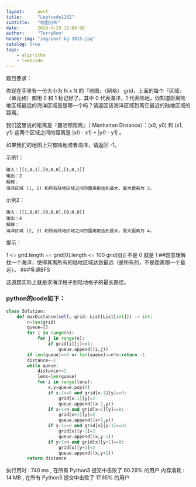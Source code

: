 ```yaml
---
layout:     post
title:      "Leetcode1162"
subtitle:   "地图分析"
date:       2020-3-29 11:00:00
author:     "TerryRen"
header-img: "img/post-bg-2015.jpg"
catalog: true
tags:
    - algorithm
    - leetcode
---
```

题目要求：

你现在手里有一份大小为 N x N 的『地图』（网格） grid，上面的每个『区域』（单元格）都用 0 和 1 标记好了。其中 0 代表海洋，1 代表陆地，你知道距离陆地区域最远的海洋区域是是哪一个吗？请返回该海洋区域到离它最近的陆地区域的距离。

我们这里说的距离是『曼哈顿距离』（ Manhattan Distance）：(x0, y0) 和 (x1, y1) 这两个区域之间的距离是 |x0 - x1| + |y0 - y1| 。

如果我们的地图上只有陆地或者海洋，请返回 -1。




示例1：
```
输入：[[1,0,1],[0,0,0],[1,0,1]]
输出：2
解释： 
海洋区域 (1, 1) 和所有陆地区域之间的距离都达到最大，最大距离为 2。
```
示例2：
```
输入：[[1,0,0],[0,0,0],[0,0,0]]
输出：4
解释： 
海洋区域 (2, 2) 和所有陆地区域之间的距离都达到最大，最大距离为 4。
```
提示：

1 <= grid.length == grid[0].length <= 100
grid[i][j] 不是 0 就是 1
##题意理解
找一个海洋，使得其离所有的陆地区域达到最远（是所有的，不是距离哪一个最远）。
###多源BFS

这道题实际上就是求海洋格子到陆地格子的最长路径。
### python的code如下：


```python
class Solution:
    def maxDistance(self, grid: List[List[int]]) -> int:
        n=len(grid)
        queue=[]
        for i in range(n):
            for j in range(n):
                if grid[i][j]==1:
                    queue.append((i,j))
        if len(queue)==0 or len(queue)==n*n:return -1
        distance=-1
        while queue:
            distance+=1
            lens=len(queue)
            for i in range(lens):
                x,y=queue.pop(0)
                if x-1>=0 and grid[x-1][y]==0:
                    grid[x-1][y]=2
                    queue.append((x-1,y))
                if x+1<n and grid[x+1][y]==0:
                    grid[x+1][y]=2
                    queue.append((x+1,y))
                if y-1>=0 and grid[x][y-1]==0:
                    grid[x][y-1]=2
                    queue.append((x,y-1))
                if y+1<n and grid[x][y+1]==0:
                    grid[x][y+1]=2
                    queue.append((x,y+1))
        return distance
```
执行用时 :
740 ms
, 在所有 Python3 提交中击败了
60.29%
的用户
内存消耗 :
14 MB
, 在所有 Python3 提交中击败了
17.65%
的用户